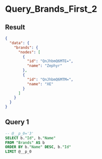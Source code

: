 # Query_Brands_First_2

## Result

```json
{
  "data": {
    "brands": {
      "nodes": [
        {
          "id": "QnJhbmQ6MTE=",
          "name": "Zephyr"
        },
        {
          "id": "QnJhbmQ6MTM=",
          "name": "XE"
        }
      ]
    }
  }
}
```

## Query 1

```sql
-- @__p_0='3'
SELECT b."Id", b."Name"
FROM "Brands" AS b
ORDER BY b."Name" DESC, b."Id"
LIMIT @__p_0
```

